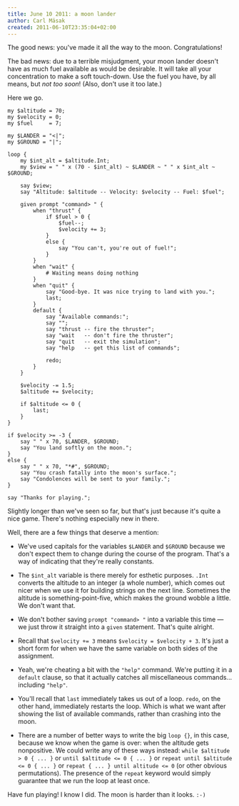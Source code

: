 ```yaml
---
title: June 10 2011: a moon lander
author: Carl Mäsak
created: 2011-06-10T23:35:04+02:00
---
```

The good news: you've made it all the way to the moon. Congratulations!

The bad news: due to a terrible misjudgment, your moon lander doesn't have as much fuel available as would be desirable. It will take all your concentration to make a soft touch-down. Use the fuel you have, by all means, but *not too soon*! (Also, don't use it too late.)

Here we go.

    my $altitude = 70;
    my $velocity = 0;
    my $fuel     = 7;
    
    my $LANDER = "<|";
    my $GROUND = "|";
    
    loop {
        my $int_alt = $altitude.Int;
        my $view = " " x (70 - $int_alt) ~ $LANDER ~ " " x $int_alt ~ $GROUND;
    
        say $view;
        say "Altitude: $altitude -- Velocity: $velocity -- Fuel: $fuel";
    
        given prompt "command> " {
            when "thrust" {
                if $fuel > 0 {
                    $fuel--;
                    $velocity += 3;
                }
                else {
                    say "You can't, you're out of fuel!";
                }
            }
            when "wait" {
                # Waiting means doing nothing
            }
            when "quit" {
                say "Good-bye. It was nice trying to land with you.";
                last;
            }
            default {
                say "Available commands:";
                say "";
                say "thrust -- fire the thruster";
                say "wait   -- don't fire the thruster";
                say "quit   -- exit the simulation";
                say "help   -- get this list of commands";
    
                redo;
            }
        }
    
        $velocity -= 1.5;
        $altitude += $velocity;
    
        if $altitude <= 0 {
            last;
        }
    }
    
    if $velocity >= -3 {
        say " " x 70, $LANDER, $GROUND;
        say "You land softly on the moon.";
    }
    else {
        say " " x 70, "*#", $GROUND;
        say "You crash fatally into the moon's surface.";
        say "Condolences will be sent to your family.";
    }
    
    say "Thanks for playing.";

Slightly longer than we've seen so far, but that's just because it's quite a nice game. There's nothing especially new in there.

Well, there are a few things that deserve a mention:

* We've used capitals for the variables `$LANDER` and `$GROUND` because we don't expect them to change during the course of the program. That's a way of indicating that they're really constants.

* The `$int_alt` variable is there merely for esthetic purposes. `.Int` converts the altitude to an integer (a whole number), which comes out nicer when we use it for building strings on the next line. Sometimes the altitude is something-point-five, which makes the ground wobble a little. We don't want that.

* We don't bother saving `prompt "command> "` into a variable this time &mdash; we just throw it straight into a `given` statement. That's quite alright.

* Recall that `$velocity += 3` means `$velocity = $velocity + 3`. It's just a short form for when we have the same variable on both sides of the assignment.

* Yeah, we're cheating a bit with the `"help"` command. We're putting it in a `default` clause, so that it actually catches all miscellaneous commands... including `"help"`.

* You'll recall that `last` immediately takes us out of a loop. `redo`, on the other hand, immediately restarts the loop. Which is what we want after showing the list of available commands, rather than crashing into the moon.

* There are a number of better ways to write the big `loop {}`, in this case, because we know when the game is over: when the altitude gets nonpositive. We could write any of these ways instead: `while $altitude > 0 { ... }` or `until $altitude <= 0 { ... }` or `repeat until $altitude <= 0 { ... }` or `repeat { ... } until altitude <= 0` (or other obvious permutations). The presence of the `repeat` keyword would simply guarantee that we run the loop at least once.

Have fun playing! I know I did. The moon is harder than it looks. `:-)`
